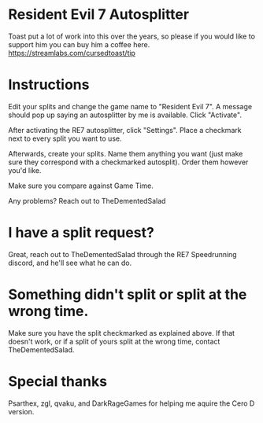 # Resident Evil 7 Autosplitter

Toast put a lot of work into this over the years, so please if you would like to support him you can buy him a coffee here.
https://streamlabs.com/cursedtoast/tip

# Instructions

Edit your splits and change the game name to "Resident Evil 7". A message should pop up saying an autosplitter by me is available. Click "Activate".

After activating the RE7 autosplitter, click "Settings". Place a checkmark next to every split you want to use.

Afterwards, create your splits. Name them anything you want (just make sure they correspond with a checkmarked autosplit). Order them however you'd like.

Make sure you compare against Game Time.

Any problems? Reach out to TheDementedSalad

# I have a split request?

Great, reach out to TheDementedSalad through the RE7 Speedrunning discord, and he'll see what he can do.

# Something didn't split or split at the wrong time.

Make sure you have the split checkmarked as explained above. If that doesn't work, or if a split of yours split at the wrong time, contact TheDementedSalad.

# Special thanks

Psarthex, zgl, qvaku, and DarkRageGames for helping me aquire the Cero D version.
